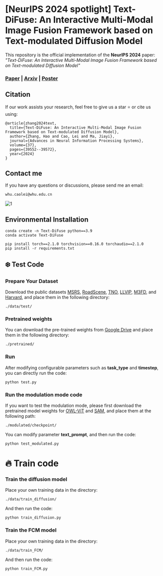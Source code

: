 # [NeurIPS 2024 spotlight] Text-DiFuse: An Interactive Multi-Modal Image Fusion Framework based on Text-modulated Diffusion Model
This repository is the official implementation of the **NeurIPS 2024** paper:
_"Text-DiFuse: An Interactive Multi-Modal Image Fusion Framework based on Text-modulated Diffusion Model"_ 
### [Paper](https://proceedings.neurips.cc/paper_files/paper/2024/hash/45e409b46bebd648e9041a628a1a9964-Abstract-Conference.html) | [Arxiv](https://arxiv.org/abs/2410.23905) | [Poster](https://neurips.cc/virtual/2024/poster/93032) 

## Citation
If our work assists your research, feel free to give us a star ⭐ or cite us using:
```
@article{zhang2024text,
  title={Text-DiFuse: An Interactive Multi-Modal Image Fusion Framework based on Text-modulated Diffusion Model}, 
  author={Zhang, Hao and Cao, Lei and Ma, Jiayi},
  journal={Advances in Neural Information Processing Systems},
  volume={37}, 
  pages={39552--39572},
  year={2024} 
}
```
## Contact me
If you have any questions or discussions, please send me an email:
```
whu.caolei@whu.edu.cn
```

![1](https://github.com/user-attachments/assets/af9ab6f0-61fe-4157-b2a5-ad9aece0ed8b)

## Environmental Installation

```
conda create -n Text-DiFuse python==3.9
conda activate Text-DiFuse
```
```
pip install torch==2.1.0 torchvision==0.16.0 torchaudio==2.1.0
pip install -r requirements.txt
```
## ❄️ Test Code
### Prepare Your Dataset
Download the public datasets [MSRS](https://github.com/Linfeng-Tang/MSRS), [RoadScene](https://github.com/jiayi-ma/RoadScene), [TNO](https://figshare.com/articles/dataset/TNO_Image_Fusion_Dataset/1008029), [LLVIP](https://github.com/bupt-ai-cz/LLVIP), [M3FD](https://github.com/JinyuanLiu-CV/TarDAL), and [Harvard](https://www.med.harvard.edu/AANLIB/home.html), and place them in the following directory: 
```
./data/test/
```
### Pretrained weights

You can download the pre-trained weights from [Google Drive](https://drive.google.com/drive/folders/1LIcehq772Qd-3_OnaKmHWGGwkArN4MYg) and place them in the following directory: 
```
./pretrained/
```
### Run 
After modifying configurable parameters such as **task_type** and **timestep**, you can directly run the code:
```
python test.py
```
### Run the modulation mode code
If you want to test the modulation mode, please first download the pretrained model weights for [OWL-ViT](https://huggingface.co/google/owlvit-large-patch14) and [SAM](https://huggingface.co/HCMUE-Research/SAM-vit-h/blob/main/sam_vit_h_4b8939.pth), and place them at the following path:
```
./modulated/checkpoint/
```
You can modify parameter **text_prompt**, and then run the code:
```
python test_modulated.py
```
# 🔥 Train code
### Train the diffusion model
Place your own training data in the directory:
```
./data/train_diffusion/
```
And then run the code:
```
python train_diffusion.py
```
### Train the FCM model
Place your own training data in the directory:
```
./data/train_FCM/
```
And then run the code:
```
python train_FCM.py
```
